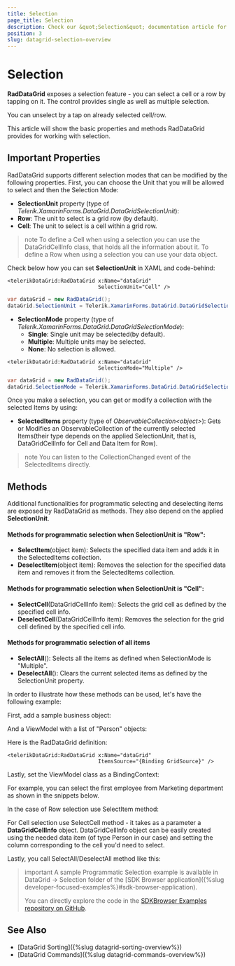 ```yaml
---
title: Selection
page_title: Selection
description: Check our &quot;Selection&quot; documentation article for Telerik DataGrid for Xamarin control.
position: 3
slug: datagrid-selection-overview
---
```


# Selection #

**RadDataGrid** exposes a selection feature - you can select a cell or a row by tapping on it. The control provides single as well as multiple selection.

You can unselect by a tap on already selected cell/row.

This article will show the basic properties and methods RadDataGrid provides for working with selection.

## Important Properties

RadDataGrid supports different selection modes that can be modified by the following properties. First, you can choose the Unit that you will be allowed to select and then the Selection Mode:

* **SelectionUnit** property (type of *Telerik.XamarinForms.DataGrid.DataGridSelectionUnit*):
 * **Row**: The unit to select is a grid row (by default).
 * **Cell**: The unit to select is a cell within a grid row.
 
>note To define a Cell when using a selection you can use the DataGridCellInfo class, that holds all the information about it. To define a Row when using a selection you can use your data object.

Check below how you can set **SelectionUnit** in XAML and code-behind:

```XAML
<telerikDataGrid:RadDataGrid x:Name="dataGrid"
							 SelectionUnit="Cell" />
```
```C#
var dataGrid = new RadDataGrid();
dataGrid.SelectionUnit = Telerik.XamarinForms.DataGrid.DataGridSelectionUnit.Cell;
```

* **SelectionMode** property (type of *Telerik.XamarinForms.DataGrid.DataGridSelectionMode*):
  * **Single**: Single unit may be selected(by default).
  * **Multiple**: Multiple units may be selected.
  * **None**: No selection is allowed.
  
```XAML
<telerikDataGrid:RadDataGrid x:Name="dataGrid"
							 SelectionMode="Multiple" />
```
```C#
var dataGrid = new RadDataGrid();
dataGrid.SelectionMode = Telerik.XamarinForms.DataGrid.DataGridSelectionMode.Multiple;
```
  
Once you make a selection, you can get or modify a collection with the selected Items by using:

* **SelectedItems** property (type of *ObservableCollection&lt;object&gt;*): Gets or Modifies an ObservableCollection of the currently selected Items(their type depends on the applied SelectionUnit, that is, DataGridCellInfo for Cell and Data Item for Row).

>note You can listen to the CollectionChanged event of the SelectedItems directly.

## Methods

Additional functionalities for programmatic selecting and deselecting items are exposed by RadDataGrid as methods. They also depend on the applied **SelectionUnit**.

#### Methods for programmatic selection when SelectionUnit is "Row":

* **SelectItem**(object item): Selects the specified data item and adds it in the SelectedItems collection.
* **DeselectItem**(object item): Removes the selection for the specified data item and removes it from the SelectedItems collection.

#### Methods for programmatic selection when SelectionUnit is "Cell":

* **SelectCell**(DataGridCellInfo item): Selects the grid cell as defined by the specified cell info.
* **DeselectCell**(DataGridCellInfo item): Removes the selection for the grid cell defined by the specified cell info.

#### Methods for programmatic selection of all items

* **SelectAll**(): Selects all the items as defined when SelectionMode is "Multiple".
* **DeselectAll**(): Clears the current selected items as defined by the SelectionUnit property.

In order to illustrate how these methods can be used, let's have the following example:

First, add a sample business object:

<snippet id='datagrid-selection-object' />

And a ViewModel with a list of "Person" objects:

<snippet id='datagrid-grouping-propertygroupdescriptor-viewmodel' />

Here is the RadDataGrid definition:

```XAML
<telerikDataGrid:RadDataGrid x:Name="dataGrid"
							 ItemsSource="{Binding GridSource}" />
```

Lastly, set the ViewModel class as a BindingContext:

<snippet id='datagrid-selection-setvm' />

For example, you can select the first employee from Marketing department as shown in the snippets below.

In the case of Row selection use SelectItem method:

<snippet id='datagrid-selection-selectitem' />

For Cell selection use SelectCell method - it takes as a parameter a **DataGridCellInfo** object. DataGridCellInfo object can be easily created using the needed data item (of type Person in our case) and setting the column corresponding to the cell you'd need to select.

<snippet id='datagrid-selection-selectcell' />

Lastly, you call SelectAll/DeselectAll method like this:

<snippet id='datagrid-selection-selectall' />

>important A sample Programmatic Selection example is available in DataGrid -> Selection folder of the [SDK Browser application]({%slug developer-focused-examples%}#sdk-browser-application).
>
>You can directly explore the code in the [SDKBrowser Examples repository on GitHub](https://github.com/telerik/xamarin-forms-sdk/tree/master/XamarinSDK/SDKBrowser/SDKBrowser/Examples/DataGridControl/SelectionCategory/ProgrammaticSelectionExample).

## See Also

* [DataGrid Sorting]({%slug datagrid-sorting-overview%})
* [DataGrid Commands]({%slug datagrid-commands-overview%})